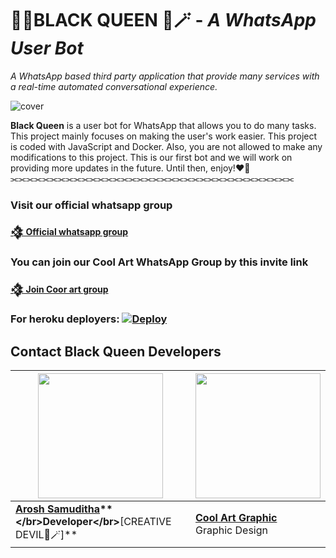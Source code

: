# **👸🏻BLACK QUEEN 🖤🪄** - _A WhatsApp User Bot_
*A WhatsApp based third party application that provide many services with a real-time automated conversational experience.*

![cover](https://i.ibb.co/vX31j64/BLACK-QUEEN.png)

**Black Queen** is a user bot for WhatsApp that allows you to do many tasks. This project mainly focuses on making the user's work easier. This project is coded with JavaScript and Docker. Also, you are not allowed to make any modifications to this project. This is our first bot and we will work on providing more updates in the future. Until then, enjoy!❤️🎀
⫘⫘⫘⫘⫘⫘⫘⫘⫘⫘⫘⫘⫘⫘⫘⫘⫘⫘⫘⫘⫘⫘⫘⫘⫘⫘⫘⫘⫘⫘⫘⫘⫘⫘⫘⫘

### Visit our official whatsapp group

**[𒃯 Official whatsapp group](https://chat.whatsapp.com/IT6mjqGINN6LaLSKnTZd6r)**

### You can join our Cool Art WhatsApp Group by this invite link

**[𒃯 Join Coor art group](https://chat.whatsapp.com/FRsIjml10CWAX7NAPF7xIb)**

### For heroku deployers: [![Deploy](https://www.herokucdn.com/deploy/button.svg)](https://wa.me/94761676948)

## **Contact Black Queen Developers**

| <a href="https://wa.me/94761676948?text=*Hi,+Arosh💜✨*"><img src="https://i.ibb.co/31TVtcG/Whats-App-Image-2024-08-10-at-6-05-53-PM.jpg" width=200 height=200></a> | <a href="https://www.facebook.com/profile.php?id=61550302625124&mibextid=ZbWKwL"><img src="https://i.ibb.co/0h5d6Y3/Whats-App-Image-2024-08-11-at-11-14-41-PM.jpg" width=200 height=200></a> |
|---|---|
| **[Arosh Samuditha](https://wa.me/94761676948?text=*Hi,+Arosh💜✨*)**</br>Developer</br>**[CREATIVE DEVIL💜🪄]** | **[Cool Art Graphic](https://www.facebook.com/profile.php?id=61550302625124&mibextid=ZbWKwL)**</br>Graphic Design ||

